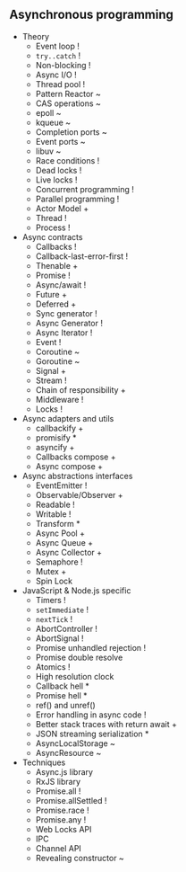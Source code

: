 ## Asynchronous programming

- Theory
  - Event loop !
  - `try..catch` !
  - Non-blocking !
  - Async I/O !
  - Thread pool !
  - Pattern Reactor ~
  - CAS operations ~
  - epoll ~
  - kqueue ~
  - Completion ports ~
  - Event ports ~
  - libuv ~
  - Race conditions !
  - Dead locks !
  - Live locks !
  - Concurrent programming !
  - Parallel programming !
  - Actor Model +
  - Thread !
  - Process !
- Async contracts
  - Callbacks !
  - Callback-last-error-first !
  - Thenable +
  - Promise !
  - Async/await !
  - Future +
  - Deferred +
  - Sync generator !
  - Async Generator !
  - Async Iterator !
  - Event !
  - Coroutine ~
  - Goroutine ~
  - Signal +
  - Stream !
  - Chain of responsibility +
  - Middleware !
  - Locks !
- Async adapters and utils
  - callbackify +
  - promisify *
  - asyncify +
  - Callbacks compose +
  - Async compose +
- Async abstractions interfaces
  - EventEmitter !
  - Observable/Observer +
  - Readable !
  - Writable !
  - Transform *
  - Async Pool +
  - Async Queue +
  - Async Collector +
  - Semaphore !
  - Mutex +
  - Spin Lock
- JavaScript & Node.js specific
  - Timers !
  - `setImmediate` !
  - `nextTick` !
  - AbortController !
  - AbortSignal !
  - Promise unhandled rejection !
  - Promise double resolve
  - Atomics !
  - High resolution clock
  - Callback hell *
  - Promise hell *
  - ref() and unref()
  - Error handling in async code !
  - Better stack traces with return await +
  - JSON streaming serialization *
  - AsyncLocalStorage ~
  - AsyncResource ~
- Techniques
  - Async.js library
  - RxJS library
  - Promise.all !
  - Promise.allSettled !
  - Promise.race !
  - Promise.any !
  - Web Locks API
  - IPC
  - Channel API
  - Revealing constructor ~
